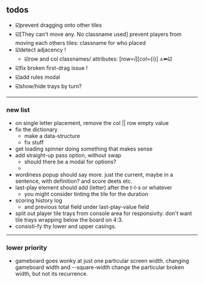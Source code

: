 ## todos
- ☑️prevent dragging onto other tiles
- ☑️[They can't move any. No classname used] prevent players from moving each others tiles: classname for who placed
- ☑️detect adjacency !
  - ☑️row and col classnames/ attributes: [row=${i}][col=${i}] 🔝⬅️☑️
- ☑️fix broken first-drag issue !
- ☑️add rules modal
- ☑️show/hide trays by turn?
------------------
### new list
- on single letter placement, remove the col || row empty value
- fix the dictionary 
  - make a data-structure
  - fix stuff
- get loading spinner doing something that makes sense
- add straight-up pass option, without swap
  - should there be a modal for options?
  - 
- wordiness popup should say more. just the current, maybe in a sentence, with definition? and score deets etc.
- last-play element should add (letter) after the t-l-s or whatever
  - you might consider tinting the tile for the duration
- scoring history log
  - and previous total field under last-play-value field
- split out player tile trays from console area for responsivity. don't want tile trays wrapping below the board on 4:3.
- consisti-fy thy lower and upper casings.


---------------------
### lower priority
- gameboard goes wonky at just one particular screen width. changing gameboard width and --square-width change the particular broken width, but not its recurrence.

